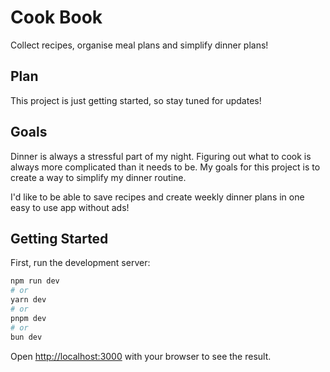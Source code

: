 # Cook Book

Collect recipes, organise meal plans and simplify dinner plans!

## Plan

This project is just getting started, so stay tuned for updates!

## Goals

Dinner is always a stressful part of my night. Figuring out what to cook is always more complicated than it needs to be.
My goals for this project is to create a way to simplify my dinner routine.

I'd like to be able to save recipes and create weekly dinner plans in one easy to use app without ads!

## Getting Started

First, run the development server:

```bash
npm run dev
# or
yarn dev
# or
pnpm dev
# or
bun dev
```

Open [http://localhost:3000](http://localhost:3000) with your browser to see the result.